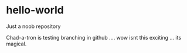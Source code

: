 # hello-world
Just a noob repository 



Chad-a-tron is testing branching in github .... wow isnt this exciting ... its magical. 

